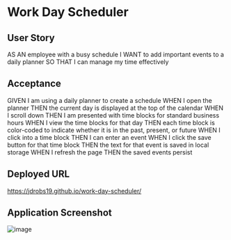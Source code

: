 # Work Day Scheduler

## User Story
AS AN employee with a busy schedule
I WANT to add important events to a daily planner
SO THAT I can manage my time effectively

## Acceptance
GIVEN I am using a daily planner to create a schedule
WHEN I open the planner
THEN the current day is displayed at the top of the calendar
WHEN I scroll down
THEN I am presented with time blocks for standard business hours
WHEN I view the time blocks for that day
THEN each time block is color-coded to indicate whether it is in the past, present, or future
WHEN I click into a time block
THEN I can enter an event
WHEN I click the save button for that time block
THEN the text for that event is saved in local storage
WHEN I refresh the page
THEN the saved events persist

## Deployed URL
https://jdrobs19.github.io/work-day-scheduler/

## Application Screenshot
![image](https://user-images.githubusercontent.com/67448100/91644397-d0a72e80-e9f8-11ea-9848-92e583730a22.png)
